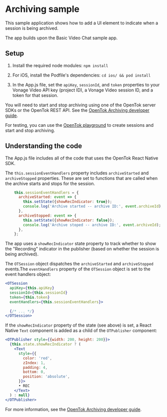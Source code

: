 # Archiving sample

This sample application shows how to add a UI element to indicate when a session is being archived.

The app builds upon the Basic Video Chat sample app.

## Setup

1. Install the required node modules: `npm install`

2. For iOS, install the Podfile's dependencies: `cd ios/ && pod install`

3. In the App.js file, set the `apiKey`, `sessionId`, and `token` properties to your Vonage Video API key (project ID), a Vonage Video session ID, and a token for that session.

You will need to start and stop archiving using one of the OpenTok server SDKs or the OpenTok REST API. See the [OpenTok Archiving developer guide](https://tokbox.com/developer/guides/archiving).

For testing, you can use the [OpenTok playground](https://tokbox.com/developer/tools/playground/) to create sessions and start and stop archiving.

## Understanding the code

The App.js file includes all of the code that uses the OpenTok React Native SDK.

The `this.sessionEventHandlers` property includes `archiveStarted` and `archiveStopped` properties. These are set to functions that are called when the archive starts and stops for the session.

```js
    this.sessionEventHandlers = {
      archiveStarted: event => {
        this.setState({showRecIndicator: true});
        console.log('Archive started -- archive ID:', event.archiveId);
      },
      archiveStopped: event => {
        this.setState({showRecIndicator: false});
        console.log('Archive stoped -- archive ID:', event.archiveId);
      },
    };
```

The app uses a `showRecIndicator` state property to track whether to show the "Recording" indicator in the publisher (based on whether the session is being archived).

The `OTSession` object dispatches the `archiveStarted` and `archiveStopped` events.The `eventHandlers` property of the `OTSession` object is set to the event handlers object:

```jsx
<OTSession
  apiKey={this.apiKey}
  sessionId={this.sessionId}
  token={this.token}
  eventHandlers={this.sessionEventHandlers}>
  
  {/* ... */}
</OTSession>
```

If the `showRecIndicator` property of the state (see above) is set, a React Native `Text` component is added as a child of the `OTPublisher` component:

```jsx
<OTPublisher style={{width: 200, height: 200}}>
  {this.state.showRecIndicator ? (
    <Text
      style={{
        color: 'red',
        zIndex: 1,
        padding: 4,
        bottom: 0,
        position: 'absolute',
      }}>
      • REC
    </Text>
  ) : null}
</OTPublisher>
```

For more information, see the [OpenTok Archiving developer guide](https://tokbox.com/developer/guides/archiving).
